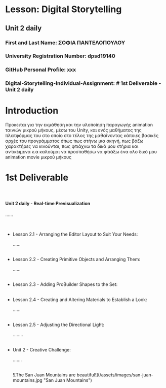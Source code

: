 
# Lesson: Digital Storytelling

## Unit 2 daily

### First and Last Name: ΣΟΦΙΑ ΠΑΝΤΕΛΟΠΟΥΛΟΥ
### University Registration Number: dpsd19140
### GitHub Personal Profile: xxx
### Digital-Storytelling-Individual-Assignment: # 1st Deliverable - Unit 2 daily

# Introduction
<p> Προκειται για την εκμάθηση και την υλοποίηση παραγωγής animation ταινιών μικρού μήκους,
μέσω του Unity, και ενός μαθήματος της πλατφόρμας του στο οποίο στο τέλος της μαθαίνοντας κάποιες βασικές αρχές του προγράμματος όπως πως στήνω μια σκηνή, πως βάζω χαρακτήρες να κινούνται, πως φτιάχνω τα δικά μου κτήρια και αντικέιμενα κ.α καλούμαι να προσπαθήσω να φτιάξω ένα ολο δικό μου animation movie μικρού μήκους </p>


# 1st Deliverable
<br>
<h4> Unit 2 daily - Real-time Previsualization </h4>
<p>......</p>
<br>
<ul>
  <li> Lesson 2.1 - Arranging the Editor Layout to Suit Your Needs:  </li>
 <p>......</p>
 
 <br>
 <li> Lesson 2.2 - Creating Primitive Objects and Arranging Them: </li>
 <p>......</p>
 
 <br>
   <li> Lesson 2.3 - Adding ProBuilder Shapes to the Set:  </li>
 <p></p>
 
 <br>
  <li> Lesson 2.4 - Creating and Altering Materials to Establish a Look:  </li>
 <p>......</p>
 
 <br>
  <li> Lesson 2.5 - Adjusting the Directional Light:  </li>
 <p>........</p>
 
 <br>
  <li> Unit 2 - Creative Challenge:  </li>
 <p>.......</p>
  <br>
  ![The San Juan Mountains are beautiful!](/assets/images/san-juan-mountains.jpg "San Juan Mountains")
 <br>
</ul>


